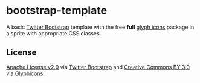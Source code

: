 # bootstrap-template

A basic [Twitter Bootstrap](http://twitter.github.com/bootstrap/) template with the free **full** [glyph icons](http://glyphicons.com/) package in a sprite with appropriate CSS classes.

## License

[Apache License v2.0](http://www.apache.org/licenses/LICENSE-2.0) via [Twitter Bootstrap](http://twitter.github.com/bootstrap/) and [Creative Commons BY 3.0](http://creativecommons.org/licenses/by/3.0/) via [Glyphicons](http://glyphicons.com/glyphicons-licenses/).